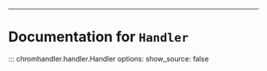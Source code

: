 ---


# Documentation for `Handler`

::: chromhandler.handler.Handler
    options:
      show_source: false